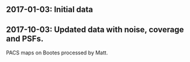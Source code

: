 ## 2017-01-03: Initial data

## 2017-10-03: Updated data with noise, coverage and PSFs.

PACS maps on Bootes processed by Matt.

